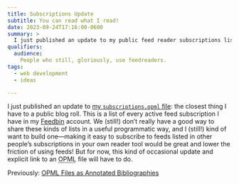 ```yaml
---
title: Subscriptions Update
subtitle: You can read what I read!
date: 2023-09-24T17:16:00-0600
summary: >
  I just published an update to my public feed reader subscriptions list. Kind of like a blogroll?
qualifiers:
  audience:
    People who still, gloriously, use feedreaders.
tags:
  - web development
  - ideas

---
```


I just published an update to [my `subscriptions.opml` file](https://f001.backblazeb2.com/file/chriskrycho-com/subscriptions.opml): the closest thing I have to a public blog roll. This is a list of every active feed subscription I have in my [Feedbin][feedbin] account. We (still!) don’t really have a good way to share these kinds of lists in a useful programmatic way, and I (still!) kind of want to build one—making it easy to subscribe to feeds listed in other people’s subscriptions in your own reader tool would be great and lower the friction of using feeds! But for now, this kind of occasional update and explicit link to an <abbr title="Outline Processor Markup Language">OPML</abbr> file will have to do.

[opml]: http://opml.org
[feedbin]: https://feedbin.com
[previously]: https://v5.chriskrycho.com/journal/opml-files-as-annotated-bibliographies/

Previously: [<abbr>OPML</abbr> Files as Annotated Bibliographies][previously]
